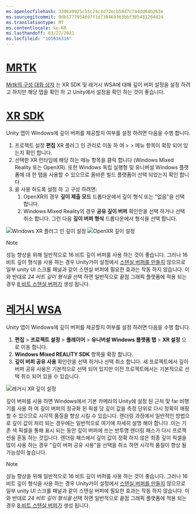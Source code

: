 ```yaml
---
ms.openlocfilehash: 3306a9925c55c24c4d72ecb58d7c744dd64b283e
ms.sourcegitcommit: 0db5777954697f1d738469363bbf385481204d24
ms.translationtype: MT
ms.contentlocale: ko-KR
ms.lasthandoff: 03/27/2021
ms.locfileid: "105636316"
---
```

# <a name="mrtk"></a>[MRTK](#tab/mrtk)
<!-- NEVER CHANGE THE ABOVE LINE! -->

[Mrtk의 구성 대화 상자](https://docs.microsoft.com/windows/mixed-reality/mrtk-unity/configuration/mrtk-configuration-dialog) 는 XR SDK 및 레거시 WSA에 대해 깊이 버퍼 설정을 설정 하려고 하지만 해당 탭을 확인 하 고 Unity에서 설정을 확인 하는 것이 좋습니다.

# <a name="xr-sdk"></a>[XR SDK](#tab/xr)
<!-- NEVER CHANGE THE ABOVE LINE! -->

Unity 앱이 Windows에 깊이 버퍼를 제공할지 여부를 설정 하려면 다음을 수행 합니다.

1. 프로젝트 설정 **편집** XR 플러그 인 관리로 이동 하 여  >    >   메뉴 항목이 확장 되어 있는지 확인 합니다.
2. 선택한 XR 런타임에 해당 하는 메뉴 항목을 클릭 합니다 (Windows Mixed Reality 또는 OpenXR). 또한 Windows 독립 실행형 및 유니버설 Windows 플랫폼에 대 한 탭을 사용할 수 있으므로 올바른 빌드 플랫폼이 선택 되었는지 확인 합니다.
3. 을 사용 하도록 설정 하 고 구성 하려면:
    1. OpenXR의 경우 **깊이 제출 모드** 드롭다운에서 깊이 형식 또는 "없음"을 선택 합니다.
    2. Windows Mixed Reality의 경우 **공유 깊이 버퍼** 확인란을 선택 하거나 선택 취소 합니다. 그런 다음 **깊이 버퍼 형식** 드롭다운에서 형식을 선택 합니다.

![Windows XR 플러그 인 깊이 설정 ](../../images/xrsdk-winxr-depth.png)
 ![ OpenXR 깊이 설정](../../images/xrsdk-openxr-depth.png)

> [!NOTE]
> 성능 향상을 위해 일반적으로 16 비트 깊이 버퍼를 사용 하는 것이 좋습니다. 그러나 16 비트 깊이 형식을 사용 하는 경우 Unity가이 설정에서 [스텐실 버퍼를 만들지](https://docs.unity3d.com/ScriptReference/RenderTexture-depth.html) 않으므로 일부 unity UI 스크롤 패널과 같이 스텐실 버퍼에 필요한 효과는 작동 하지 않습니다. 이와 반대로 *24 비트 깊이 형식을* 선택 하면 일반적으로 끝점 그래픽 플랫폼에 적용 되는 경우 [8 비트 스텐실 버퍼가](https://docs.unity3d.com/Manual/SL-Stencil.html) 생성 됩니다.

# <a name="legacy-wsa"></a>[레거시 WSA](#tab/wsa)
<!-- NEVER CHANGE THE ABOVE LINE! -->

Unity 앱이 Windows에 깊이 버퍼를 제공할지 여부를 설정 하려면 다음을 수행 합니다.

1. **편집**  >  **프로젝트 설정**  >  **플레이어**  >  **유니버설 Windows 플랫폼 탭**  >  **XR 설정** 으로 이동 합니다.
2. **Windows Mixed REALITY SDK** 항목을 확장 합니다.
3. **깊이 버퍼 공유 사용** 확인란을 선택 하거나 선택 취소 합니다. 새 프로젝트에서 깊이 버퍼 공유 사용은 기본적으로 선택 되어 있지만 이전 프로젝트에서는 기본적으로 선택 취소 되어 있을 수 있습니다.

![레거시 XR 깊이 설정](../../images/wmr-depth.png)

깊이 버퍼를 사용 하면 Windows에서 기본 카메라의 Unity에 설정 된 근처 및 far 비행기를 사용 하 여 깊이 버퍼의 정규화 된 픽셀 당 깊이 값을 측정 단위로 다시 정확히 매핑할 수 있으므로 시각적 품질을 향상 시킬 수 있습니다. 렌더링 과정에서 일반적인 방법으로 깊이 값이 처리 되는 경우에는 일반적으로 여기에 자세히 설명 해야 합니다 .이는 기존 색 픽셀을 통해 표시 되는 동안 깊이 버퍼에 쓰는 반투명 렌더링 패스가 다시 프로젝션을 혼동 하는 것입니다.  렌더링 패스에서 깊이 값이 정확 하지 않은 최종 깊이 픽셀을 많이 사용 하는 경우 "깊이 버퍼 공유 사용"을 선택을 취소 하면 시각적 품질이 향상 될 가능성이 높습니다.

> [!NOTE]
> 성능 향상을 위해 일반적으로 16 비트 깊이 버퍼를 사용 하는 것이 좋습니다. 그러나 16 비트 깊이 형식을 사용 하는 경우 Unity가이 설정에서 [스텐실 버퍼를 만들지](https://docs.unity3d.com/ScriptReference/RenderTexture-depth.html) 않으므로 일부 unity UI 스크롤 패널과 같이 스텐실 버퍼에 필요한 효과는 작동 하지 않습니다. 이와 반대로 *24 비트 깊이 형식을* 선택 하면 일반적으로 끝점 그래픽 플랫폼에 적용 되는 경우 [8 비트 스텐실 버퍼가](https://docs.unity3d.com/Manual/SL-Stencil.html) 생성 됩니다.